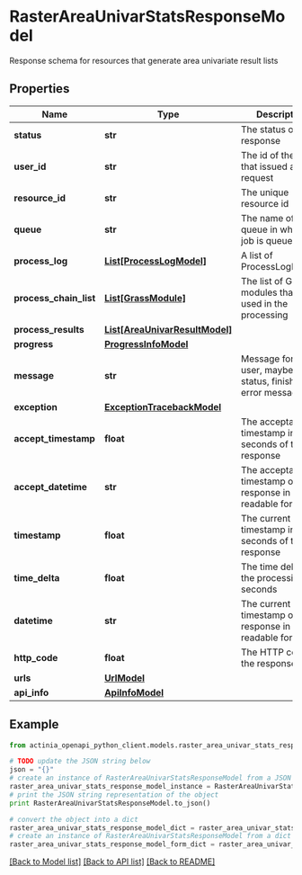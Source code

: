 # RasterAreaUnivarStatsResponseModel

Response schema for resources that generate area univariate result lists

## Properties
Name | Type | Description | Notes
------------ | ------------- | ------------- | -------------
**status** | **str** | The status of the response | 
**user_id** | **str** | The id of the user that issued a request | 
**resource_id** | **str** | The unique resource id | 
**queue** | **str** | The name of the queue in which the job is queued | [optional] 
**process_log** | [**List[ProcessLogModel]**](ProcessLogModel.md) | A list of ProcessLogModels | [optional] 
**process_chain_list** | [**List[GrassModule]**](GrassModule.md) | The list of GRASS modules that were used in the processing | [optional] 
**process_results** | [**List[AreaUnivarResultModel]**](AreaUnivarResultModel.md) |  | [optional] 
**progress** | [**ProgressInfoModel**](ProgressInfoModel.md) |  | [optional] 
**message** | **str** | Message for the user, maybe status, finished or error message | 
**exception** | [**ExceptionTracebackModel**](ExceptionTracebackModel.md) |  | [optional] 
**accept_timestamp** | **float** | The acceptance timestamp in seconds of the response | 
**accept_datetime** | **str** | The acceptance timestamp of the response in human readable format | 
**timestamp** | **float** | The current timestamp in seconds of the response | 
**time_delta** | **float** | The time delta of the processing in seconds | [optional] 
**datetime** | **str** | The current timestamp of the response in human readable format | 
**http_code** | **float** | The HTTP code of the response | [optional] 
**urls** | [**UrlModel**](UrlModel.md) |  | [optional] 
**api_info** | [**ApiInfoModel**](ApiInfoModel.md) |  | [optional] 

## Example

```python
from actinia_openapi_python_client.models.raster_area_univar_stats_response_model import RasterAreaUnivarStatsResponseModel

# TODO update the JSON string below
json = "{}"
# create an instance of RasterAreaUnivarStatsResponseModel from a JSON string
raster_area_univar_stats_response_model_instance = RasterAreaUnivarStatsResponseModel.from_json(json)
# print the JSON string representation of the object
print RasterAreaUnivarStatsResponseModel.to_json()

# convert the object into a dict
raster_area_univar_stats_response_model_dict = raster_area_univar_stats_response_model_instance.to_dict()
# create an instance of RasterAreaUnivarStatsResponseModel from a dict
raster_area_univar_stats_response_model_form_dict = raster_area_univar_stats_response_model.from_dict(raster_area_univar_stats_response_model_dict)
```
[[Back to Model list]](../README.md#documentation-for-models) [[Back to API list]](../README.md#documentation-for-api-endpoints) [[Back to README]](../README.md)


